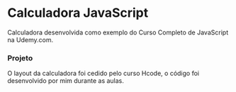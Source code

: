 # Calculadora JavaScript


Calculadora desenvolvida como exemplo do Curso Completo de JavaScript na Udemy.com.

### Projeto

O layout da calculadora foi cedido pelo curso Hcode, o código foi desenvolvido por mim durante as aulas.
